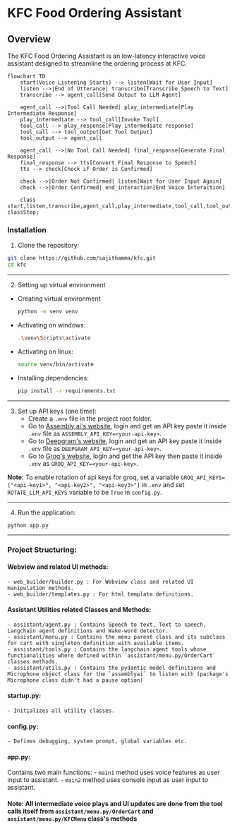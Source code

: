 # KFC Food Ordering Assistant

## Overview
The KFC Food Ordering Assistant is an low-latency interactive voice assistant designed to streamline the ordering process at KFC.

```mermaid
flowchart TD
    start(Voice Listening Starts) --> listen[Wait for User Input]
    listen -->|End of Utterance| transcribe[Transcribe Speech to Text]
    transcribe --> agent_call[Send Output to LLM Agent]

    agent_call -->|Tool Call Needed| play_intermediate[Play Intermediate Response]
    play_intermediate --> tool_call[Invoke Tool]
    tool_call --> play_response[Play intermediate response]
    tool_call --> tool_output[Get Tool Output]
    tool_output --> agent_call

    agent_call -->|No Tool Call Needed| final_response[Generate Final Response]
    final_response --> tts[Convert Final Response to Speech]
    tts --> check[Check if Order is Confirmed]

    check -->|Order Not Confirmed| listen[Wait for User Input Again]
    check -->|Order Confirmed| end_interaction[End Voice Interaction]

    class start,listen,transcribe,agent_call,play_intermediate,tool_call,tool_output,final_response,tts,check,end_interaction classStep;
```

### Installation

1. Clone the repository:
```bash
git clone https://github.com/sajithamma/kfc.git
cd kfc
```

---
2. Setting up virtual environment
- Creating virtual environment
    ```bash 
    python -m venv venv
    ```

- Activating on windows:
    ```bash
    .\venv\Scripts\activate
    ```

- Activating on linux:
    ```bash
    source venv/bin/activate
    ```
    
- Installing dependencies:
    ```bash
    pip install -r requirements.txt
    ```

---
3. Set up API keys (one time):
    - Create a `.env` file in the project root folder.
    - Go to [Assembly ai's website](https://www.assemblyai.com/), login and get an API key paste it inside `.env` file as `ASSEMBLY_API_KEY=<your-api-key>`.
    - Go to [Deepgram's website](https://deepgram.com/), login and get an API key paste it inside `.env` file as `DEEPGRAM_API_KEY=<your-api-key>`.
    - Go to [Groq's website](https://groq.com/), login and get the API key then paste it inside `.env` as `GROQ_API_KEY=<your-api-key>`.

**Note:** To enable rotation of api keys for groq, set a variable `GROQ_API_KEYS=["<api-key1>", "<api-key2>", "<api-key3>"]` in `.env` and set `ROTATE_LLM_API_KEYS` variable to be `True` in `config.py`.

---
4. Run the application:
```bash
python app.py
```

---

### Project Structuring:

#### Webview and related UI methods: 

    - web_builder/builder.py : For Webview class and related UI manipulation methods.
    - web_builder/templates.py : For html template definitions.

#### Assistant Utilities related Classes and Methods:

    - assistant/agent.py : Contains Speech to text, Text to speech, Langchain agent definitions and Wake-word detector.
    - assistant/menu.py : Contains the menu parent class and its subclass for cart with singleton definition with available items.
    - assistant/tools.py : Contains the langchain agent tools whose functionalities where defined within `assistant/menu.py/OrderCart` classes methods.
    - assistant/utils.py : Contains the pydantic model definitions and Microphone object class for the `assemblyai` to listen with (package's Microphone class didn't had a pause option)

#### startup.py:

    - Initializes all utility classes.

#### config.py:

    - Defines debugging, system prompt, global variables etc.

#### app.py:
Contains two main functions:
    - `main1` method uses voice features as user input to assistant.
    - `main2` method uses console input as user input to assistant.

#### Note: All intermediate voice plays and UI updates are done from the tool calls itself from `assistant/menu.py/OrderCart` and `assistant/menu.py/KFCMenu` class's methods